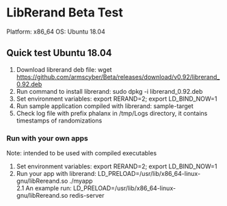 # LibRerand Beta Test
Platform: x86_64
OS: Ubuntu 18.04

## Quick test Ubuntu 18.04
1. Download librerand deb file: wget https://github.com/armscyber/Beta/releases/download/v0.92/librerand_0.92.deb
2. Run command to install librerand: sudo dpkg -i librerand_0.92.deb 
3. Set environment variables: export RERAND=2; export LD_BIND_NOW=1 
4. Run sample application compiled with librerand: sample-target 
5. Check log file with prefix phalanx in /tmp/Logs directory, it contains timestamps of randomizations

### Run with your own apps
Note: intended to be used with compiled executables
1. Set environment variables: export RERAND=2; export LD_BIND_NOW=1 
2. Run your app with librerand: LD_PRELOAD=/usr/lib/x86_64-linux-gnu/libRereand.so ./myapp \
    2.1 An example run: LD_PRELOAD=/usr/lib/x86_64-linux-gnu/libRereand.so redis-server


